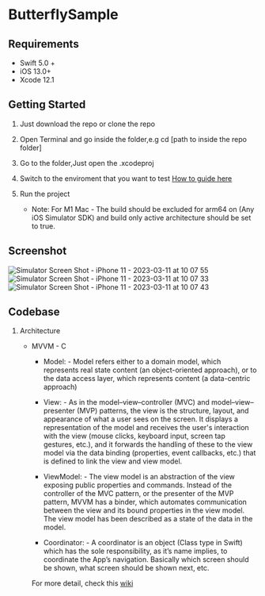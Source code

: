 # ButterflySample

## Requirements

- Swift 5.0 +
- iOS 13.0+
- Xcode 12.1

## Getting Started

1. Just download the repo or clone the repo
2. Open Terminal and go inside the folder,e.g cd [path to inside the repo folder]

4. Go to the folder,Just open the .xcodeproj
5. Switch to the enviroment that you want to test [How to guide here](#how-to-switch-environments)
6. Run the project

    - Note: For M1 Mac - The build should be excluded for arm64 on (Any iOS Simulator SDK) and build only active architecture should be set to true.
    
## Screenshot

![Simulator Screen Shot - iPhone 11 - 2023-03-11 at 10 07 55](https://user-images.githubusercontent.com/25385776/224445012-98497182-8224-4921-9e03-829525ebbad9.png)
![Simulator Screen Shot - iPhone 11 - 2023-03-11 at 10 07 33](https://user-images.githubusercontent.com/25385776/224444989-37837d9d-4e2a-49d4-8bb1-b8d869850ff8.png)
![Simulator Screen Shot - iPhone 11 - 2023-03-11 at 10 07 43](https://user-images.githubusercontent.com/25385776/224445004-0214e449-42eb-4b82-822e-0c038552284c.png)


## Codebase

1. Architecture
    - MVVM - C
        - Model: -  Model refers either to a domain model, which represents real state content (an object-oriented approach), or to the data access layer, which represents content (a data-centric approach)
        
        - View: - As in the model–view–controller (MVC) and model–view–presenter (MVP) patterns, the view is the structure, layout, and appearance of what a user sees on the screen. It displays a representation of the model and receives the user's interaction with the view (mouse clicks, keyboard input, screen tap gestures, etc.), and it forwards the handling of these to the view model via the data binding (properties, event callbacks, etc.) that is defined to link the view and view model.
        
        - ViewModel: - The view model is an abstraction of the view exposing public properties and commands. Instead of the controller of the MVC pattern, or the presenter of the MVP pattern, MVVM has a binder, which automates communication between the view and its bound properties in the view model. The view model has been described as a state of the data in the model.
        
        - Coordinator: - A coordinator is an object (Class type in Swift) which has the sole responsibility, as it’s name implies, to coordinate the App’s navigation. Basically which screen should be shown, what screen should be shown next, etc.
        
        For more detail, check this [wiki](https://medium.com/sudo-by-icalia-labs/ios-architecture-mvvm-c-introduction-1-6-815204248518) 
